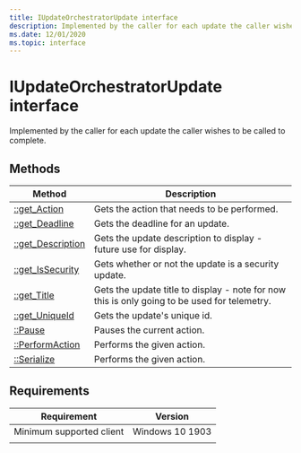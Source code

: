 ```yaml
---
title: IUpdateOrchestratorUpdate interface
description: Implemented by the caller for each update the caller wishes to be called to complete.
ms.date: 12/01/2020
ms.topic: interface
---
```


# IUpdateOrchestratorUpdate interface

Implemented by the caller for each update the caller wishes to be called to complete. 

## Methods

|Method | Description |
|---|---|
|[::get_Action](iupdateorchestratorupdate-get-action.md) | Gets the action that needs to be performed.  |
|[::get_Deadline](iupdateorchestratorupdate-get-deadline.md) | Gets the deadline for an update.  |
|[::get_Description](iupdateorchestratorupdate-get-description.md) | Gets the update description to display - future use for display.  |
|[::get_IsSecurity](iupdateorchestratorupdate-get-issecurity.md) | Gets whether or not the update is a security update.  |
|[::get_Title](iupdateorchestratorupdate-get-title.md) | Gets the update title to display - note for now this is only going to be used for telemetry.  |
|[::get_UniqueId](iupdateorchestratorupdate-get-uniqueid.md) | Gets the update's unique id.  |
|[::Pause](iupdateorchestratorupdate-pause.md) | Pauses the current action.   |
|[::PerformAction](iupdateorchestratorupdate-performaction.md) |Performs the given action.  |
|[::Serialize](iupdateorchestratorupdate-serialize.md) |Performs the given action.  |

## Requirements

| Requirement | Version |
|---|---|
| Minimum supported client | Windows 10 1903 |
|   |   |
